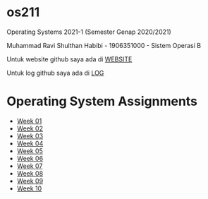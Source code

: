 # os211
Operating Systems 2021-1 (Semester Genap 2020/2021)

Muhammad Ravi Shulthan Habibi - 1906351000 - Sistem Operasi B

Untuk website github saya ada di [WEBSITE](https://muhammadravish.github.io/os211/)

Untuk log github saya ada di [LOG](https://muhammadravish.github.io/os211/TXT/mylog.txt)

# Operating System Assignments
* [Week 01](https://github.com/MuhammadRaviSH/os211/blob/master/w01.md)
* [Week 02](https://github.com/MuhammadRaviSH/os211/blob/master/w02.md)
* [Week 03](https://github.com/MuhammadRaviSH/os211/blob/master/w03.md)
* [Week 04](https://github.com/MuhammadRaviSH/os211/blob/master/w04.md)
* [Week 05](https://github.com/MuhammadRaviSH/os211/blob/master/w05.md)
* [Week 06](https://github.com/MuhammadRaviSH/os211/blob/master/w06.md)
* [Week 07](https://github.com/MuhammadRaviSH/os211/blob/master/w07.md)
* [Week 08](https://github.com/MuhammadRaviSH/os211/blob/master/w08.md)
* [Week 09](https://github.com/MuhammadRaviSH/os211/blob/master/w09.md)
* [Week 10](https://github.com/MuhammadRaviSH/os211/blob/master/w10.md)
